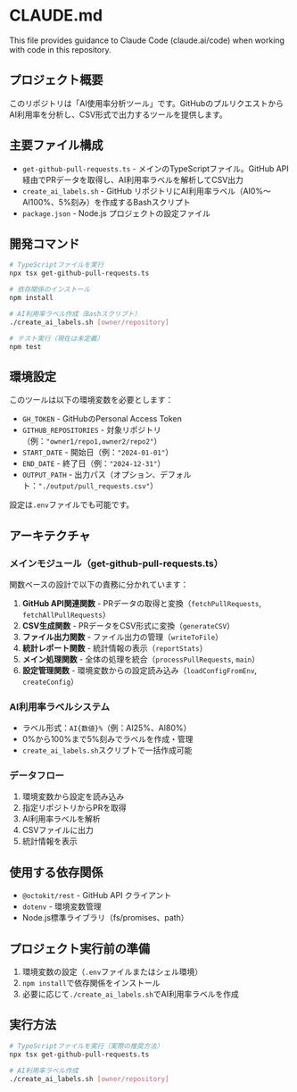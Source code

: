 # CLAUDE.md

This file provides guidance to Claude Code (claude.ai/code) when working with code in this repository.

## プロジェクト概要

このリポジトリは「AI使用率分析ツール」です。GitHubのプルリクエストからAI利用率を分析し、CSV形式で出力するツールを提供します。

## 主要ファイル構成

- `get-github-pull-requests.ts` - メインのTypeScriptファイル。GitHub API経由でPRデータを取得し、AI利用率ラベルを解析してCSV出力
- `create_ai_labels.sh` - GitHub リポジトリにAI利用率ラベル（AI0%〜AI100%、5%刻み）を作成するBashスクリプト
- `package.json` - Node.js プロジェクトの設定ファイル

## 開発コマンド

```bash
# TypeScriptファイルを実行
npx tsx get-github-pull-requests.ts

# 依存関係のインストール
npm install

# AI利用率ラベル作成（Bashスクリプト）
./create_ai_labels.sh [owner/repository]

# テスト実行（現在は未定義）
npm test
```

## 環境設定

このツールは以下の環境変数を必要とします：

- `GH_TOKEN` - GitHubのPersonal Access Token
- `GITHUB_REPOSITORIES` - 対象リポジトリ（例：`"owner1/repo1,owner2/repo2"`）  
- `START_DATE` - 開始日（例：`"2024-01-01"`）
- `END_DATE` - 終了日（例：`"2024-12-31"`）
- `OUTPUT_PATH` - 出力パス（オプション、デフォルト：`"./output/pull_requests.csv"`）

設定は`.env`ファイルでも可能です。

## アーキテクチャ

### メインモジュール（get-github-pull-requests.ts）

関数ベースの設計で以下の責務に分かれています：

1. **GitHub API関連関数** - PRデータの取得と変換（`fetchPullRequests`, `fetchAllPullRequests`）
2. **CSV生成関数** - PRデータをCSV形式に変換（`generateCSV`）
3. **ファイル出力関数** - ファイル出力の管理（`writeToFile`）
4. **統計レポート関数** - 統計情報の表示（`reportStats`）
5. **メイン処理関数** - 全体の処理を統合（`processPullRequests`, `main`）
6. **設定管理関数** - 環境変数からの設定読み込み（`loadConfigFromEnv`, `createConfig`）

### AI利用率ラベルシステム

- ラベル形式：`AI{数値}%`（例：AI25%、AI80%）
- 0%から100%まで5%刻みでラベルを作成・管理
- `create_ai_labels.sh`スクリプトで一括作成可能

### データフロー

1. 環境変数から設定を読み込み
2. 指定リポジトリからPRを取得
3. AI利用率ラベルを解析
4. CSVファイルに出力
5. 統計情報を表示

## 使用する依存関係

- `@octokit/rest` - GitHub API クライアント
- `dotenv` - 環境変数管理
- Node.js標準ライブラリ（fs/promises、path）

## プロジェクト実行前の準備

1. 環境変数の設定（`.env`ファイルまたはシェル環境）
2. `npm install`で依存関係をインストール
3. 必要に応じて`./create_ai_labels.sh`でAI利用率ラベルを作成

## 実行方法

```bash
# TypeScriptファイルを実行（実際の推奨方法）
npx tsx get-github-pull-requests.ts

# AI利用率ラベル作成
./create_ai_labels.sh [owner/repository]
```